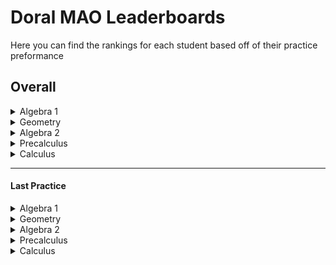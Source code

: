 
# Doral MAO Leaderboards
Here you can find the rankings for each student based off of their practice preformance

## Overall
<details>
<summary> Algebra 1 </summary></br>
</br></details><details>
<summary> Geometry </summary></br>
</br></details><details>
<summary> Algebra 2 </summary></br>
</br></details><details>
<summary> Precalculus </summary></br>
</br></details> <details>
<summary> Calculus </summary></br>
</br></details>

____________________________________________________________________

#### Last Practice
<details>
<summary> Algebra 1 </summary></br>

<b>1 -</b> Glenn Garcia: -5

</br>

<b>2 -</b> Ms Fragoso: -9

</br>
</br></details><details>
<summary> Geometry </summary></br>

<b>1 -</b> Greg Heffly: 0

</br>

<b>2 -</b> D D: -1111

</br>
</br></details><details>
<summary> Algebra 2 </summary></br>

None
</br>
</br></details><details>
<summary> Precalculus </summary></br>

None
</br>
</br></details> <details>
<summary> Calculus </summary></br>

<b>1 -</b> Best Guy: 150

</br>

<b>2 -</b> Pretty Good: 125

</br>

<b>2 -</b> Also Good: 125

</br>

<b>3 -</b> Daniel Roadillam-fluxcapacitor: 110

</br>

<b>4 -</b> I Sux: 60

</br>
</br></details>

